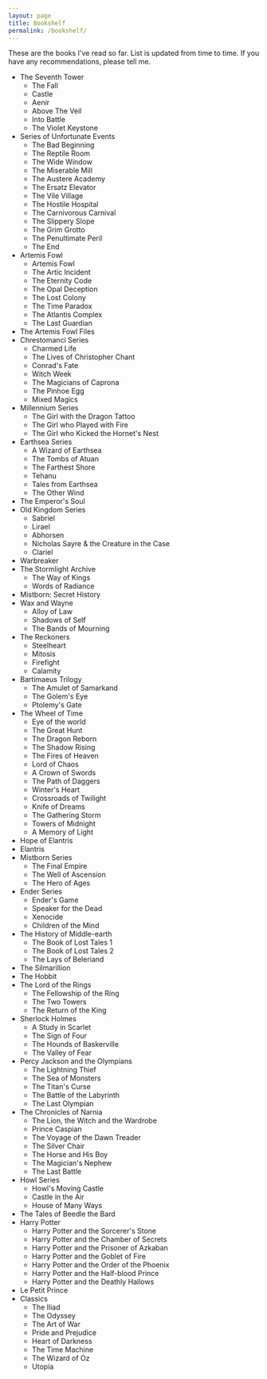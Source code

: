 ```yaml
---
layout: page
title: Bookshelf
permalink: /bookshelf/
---
```


These are the books I've read so far. List is updated from time to time. If you have any recommendations, please tell me.

* The Seventh Tower
  * The Fall
  * Castle
  * Aenir
  * Above The Veil
  * Into Battle
  * The Violet Keystone
* Series of Unfortunate Events
  * The Bad Beginning
  * The Reptile Room
  * The Wide Window
  * The Miserable Mill
  * The Austere Academy
  * The Ersatz Elevator
  * The Vile Village
  * The Hostile Hospital
  * The Carnivorous Carnival
  * The Slippery Slope
  * The Grim Grotto
  * The Penultimate Peril
  * The End
* Artemis Fowl
  * Artemis Fowl
  * The Artic Incident
  * The Eternity Code 
  * The Opal Deception 
  * The Lost Colony
  * The Time Paradox
  * The Atlantis Complex
  * The Last Guardian
* The Artemis Fowl Files
* Chrestomanci Series
  * Charmed Life
  * The Lives of Christopher Chant
  * Conrad's Fate
  * Witch Week
  * The Magicians of Caprona
  * The Pinhoe Egg
  * Mixed Magics
* Millennium Series
  * The Girl with the Dragon Tattoo
  * The Girl who Played with Fire
  * The Girl who Kicked the Hornet's Nest
* Earthsea Series
  * A Wizard of Earthsea
  * The Tombs of Atuan
  * The Farthest Shore
  * Tehanu
  * Tales from Earthsea
  * The Other Wind
* The Emperor's Soul
* Old Kingdom Series
  * Sabriel
  * Lirael
  * Abhorsen
  * Nicholas Sayre & the Creature in the Case
  * Clariel
* Warbreaker
* The Stormlight Archive
  * The Way of Kings
  * Words of Radiance
* Mistborn: Secret History
* Wax and Wayne
  * Alloy of Law
  * Shadows of Self
  * The Bands of Mourning
* The Reckoners
  * Steelheart
  * Mitosis 
  * Firefight
  * Calamity
* Bartimaeus Trilogy
  * The Amulet of Samarkand
  * The Golem's Eye
  * Ptolemy's Gate
* The Wheel of Time
  * Eye of the world
  * The Great Hunt
  * The Dragon Reborn
  * The Shadow Rising 
  * The Fires of Heaven
  * Lord of Chaos
  * A Crown of Swords
  * The Path of Daggers
  * Winter's Heart
  * Crossroads of Twilight
  * Knife of Dreams
  * The Gathering Storm 
  * Towers of Midnight 
  * A Memory of Light 
* Hope of Elantris
* Elantris
* Mistborn Series
  * The Final Empire
  * The Well of Ascension
  * The Hero of Ages
* Ender Series
  * Ender's Game
  * Speaker for the Dead
  * Xenocide
  * Children of the Mind
* The History of Middle-earth
  * The Book of Lost Tales 1
  * The Book of Lost Tales 2
  * The Lays of Beleriand
* The Silmarillion
* The Hobbit
* The Lord of the Rings
  * The Fellowship of the Ring
  * The Two Towers
  * The Return of the King
* Sherlock Holmes
  * A Study in Scarlet
  * The Sign of Four
  * The Hounds of Baskerville
  * The Valley of Fear
* Percy Jackson and the Olympians
  * The Lightning Thief
  * The Sea of Monsters
  * The Titan's Curse
  * The Battle of the Labyrinth
  * The Last Olympian
* The Chronicles of Narnia
  * The Lion, the Witch and the Wardrobe
  * Prince Caspian
  * The Voyage of the Dawn Treader
  * The Silver Chair
  * The Horse and His Boy
  * The Magician's Nephew
  * The Last Battle
* Howl Series
  * Howl's Moving Castle
  * Castle in the Air
  * House of Many Ways
* The Tales of Beedle the Bard
* Harry Potter
  * Harry Potter and the Sorcerer's Stone
  * Harry Potter and the Chamber of Secrets
  * Harry Potter and the Prisoner of Azkaban
  * Harry Potter and the Goblet of Fire
  * Harry Potter and the Order of the Phoenix
  * Harry Potter and the Half-blood Prince
  * Harry Potter and the Deathly Hallows
* Le Petit Prince
* Classics
  * The Iliad
  * The Odyssey
  * The Art of War
  * Pride and Prejudice
  * Heart of Darkness
  * The Time Machine
  * The Wizard of Oz
  * Utopia
